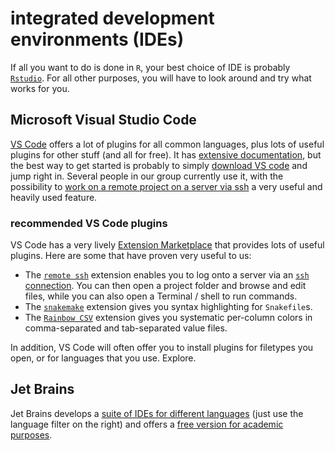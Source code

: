 # integrated development environments (IDEs)

If all you want to do is done in `R`, your best choice of IDE is probably [`Rstudio`](https://posit.co/products/open-source/rstudio/).
For all other purposes, you will have to look around and try what works for you.

## Microsoft Visual Studio Code

[VS Code](https://code.visualstudio.com/) offers a lot of plugins for all common languages, plus lots of useful plugins for other stuff (and all for free).
It has [extensive documentation](https://code.visualstudio.com/docs), but the best way to get started is probably to simply [download VS code](https://code.visualstudio.com/download) and jump right in.
Several people in our group currently use it, with the possibility to [work on a remote project on a server via ssh](https://code.visualstudio.com/docs/remote/ssh) a very useful and heavily used feature.

### recommended VS Code plugins

VS Code has a very lively [Extension Marketplace](https://code.visualstudio.com/docs/editor/extension-marketplace) that provides lots of useful plugins.
Here are some that have proven very useful to us:

* The [`remote ssh`](https://code.visualstudio.com/docs/remote/ssh) extension enables you to log onto a server via an [`ssh` connection](../servers/ssh.md). You can then open a project folder and browse and edit files, while you can also open a Terminal / shell to run commands.
* The [`snakemake`](https://github.com/snakemake/snakemake-lang-vscode-plugin#snakemake-language-support) extension gives you syntax highlighting for `Snakefile`s.
* The [`Rainbow CSV`](https://github.com/mechatroner/vscode_rainbow_csv#rainbow-csv) extension gives you systematic per-column colors in comma-separated and tab-separated value files.

In addition, VS Code will often offer you to install plugins for filetypes you open, or for languages that you use.
Explore.

## Jet Brains

Jet Brains develops a [suite of IDEs for different languages](https://www.jetbrains.com/products/#type=ide-vs) (just use the language filter on the right) and offers a [free version for academic purposes](https://www.jetbrains.com/community/education/#students).
